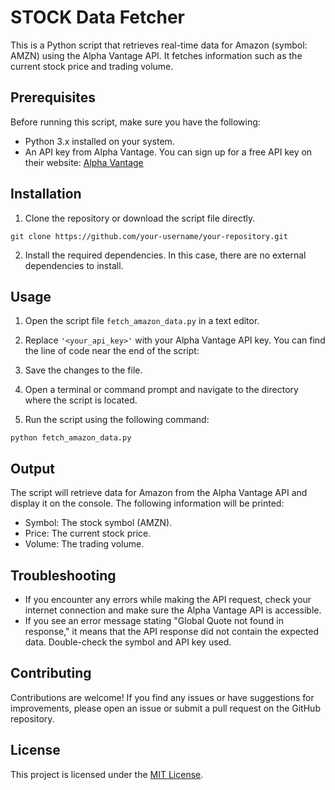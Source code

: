 # STOCK Data Fetcher

This is a Python script that retrieves real-time data for Amazon (symbol: AMZN) using the Alpha Vantage API. It fetches information such as the current stock price and trading volume.

## Prerequisites

Before running this script, make sure you have the following:

- Python 3.x installed on your system.
- An API key from Alpha Vantage. You can sign up for a free API key on their website: [Alpha Vantage](https://www.alphavantage.co/)

## Installation

1. Clone the repository or download the script file directly.

```shell
git clone https://github.com/your-username/your-repository.git
```

2. Install the required dependencies. In this case, there are no external dependencies to install.

## Usage

1. Open the script file `fetch_amazon_data.py` in a text editor.

2. Replace `'<your_api_key>'` with your Alpha Vantage API key. You can find the line of code near the end of the script:
 
3. Save the changes to the file.

4. Open a terminal or command prompt and navigate to the directory where the script is located.

5. Run the script using the following command:

```shell
python fetch_amazon_data.py
```

## Output

The script will retrieve data for Amazon from the Alpha Vantage API and display it on the console. The following information will be printed:

- Symbol: The stock symbol (AMZN).
- Price: The current stock price.
- Volume: The trading volume.

## Troubleshooting

- If you encounter any errors while making the API request, check your internet connection and make sure the Alpha Vantage API is accessible.
- If you see an error message stating "Global Quote not found in response," it means that the API response did not contain the expected data. Double-check the symbol and API key used.

## Contributing

Contributions are welcome! If you find any issues or have suggestions for improvements, please open an issue or submit a pull request on the GitHub repository.

## License

This project is licensed under the [MIT License](LICENSE).
